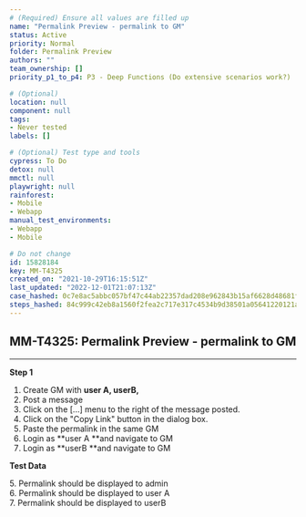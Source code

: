 ```yaml
---
# (Required) Ensure all values are filled up
name: "Permalink Preview - permalink to GM"
status: Active
priority: Normal
folder: Permalink Preview
authors: ""
team_ownership: []
priority_p1_to_p4: P3 - Deep Functions (Do extensive scenarios work?)

# (Optional)
location: null
component: null
tags: 
- Never tested
labels: []

# (Optional) Test type and tools
cypress: To Do
detox: null
mmctl: null
playwright: null
rainforest: 
- Mobile
- Webapp
manual_test_environments: 
- Webapp
- Mobile

# Do not change
id: 15828184
key: MM-T4325
created_on: "2021-10-29T16:15:51Z"
last_updated: "2022-12-01T21:07:13Z"
case_hashed: 0c7e8ac5abbc057bf47c44ab22357dad208e962843b15af6628d48681f350da90545407098bc4ab5c06c40d8862b4278
steps_hashed: 84c999c42eb8a1560f2fea2c717e317c4534b9d38501a05641220121a34e6b60cfa0b9cfeb4bf771898ca581b706311d
---
```


<!-- (Auto-generated) Based on frontmatter's "key" and "name" -->

## MM-T4325: Permalink Preview - permalink to GM

---

**Step 1**

1. Create GM with **user A, userB,**
2. Post a message
3. Click on the \[...] menu to the right of the message posted.
4. Click on the "Copy Link" button in the dialog box.
5. Paste the permalink in the same GM
6. Login as \*\*user A \*\*and navigate to GM
7. Login as \*\*userB \*\*and navigate to GM

**Test Data**

5\. Permalink should be displayed to admin\
6\. Permalink should be displayed to user A\
7\. Permalink should be displayed to userB
